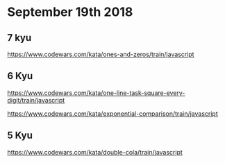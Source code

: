 # September 19th 2018

## 7 kyu

https://www.codewars.com/kata/ones-and-zeros/train/javascript

## 6 Kyu

https://www.codewars.com/kata/one-line-task-square-every-digit/train/javascript

https://www.codewars.com/kata/exponential-comparison/train/javascript

## 5 Kyu

https://www.codewars.com/kata/double-cola/train/javascript
